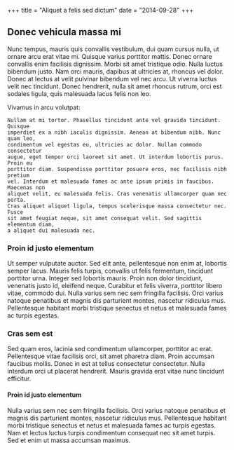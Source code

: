 +++
title = "Aliquet a felis sed dictum"
date = "2014-09-28"
+++

## Donec vehicula massa mi

Nunc tempus, mauris quis convallis vestibulum, dui quam cursus nulla, ut ornare
arcu erat vitae mi. Quisque varius porttitor mattis. Donec ornare convallis
enim facilisis dignissim. Morbi sit amet tristique odio. Nulla luctus bibendum
justo. Nam orci mauris, dapibus at ultricies at, rhoncus vel dolor. Donec at
lectus at velit pulvinar bibendum vel nec arcu. Ut viverra luctus velit nec
tincidunt. Donec hendrerit, nulla sit amet rhoncus rutrum, orci est sodales
ligula, quis malesuada lacus felis non leo.

Vivamus in arcu volutpat:

```
Nullam at mi tortor. Phasellus tincidunt ante vel gravida tincidunt. Quisque
imperdiet ex a nibh iaculis dignissim. Aenean at bibendum nibh. Nunc quam leo,
condimentum vel egestas eu, ultricies ac dolor. Nullam commodo consectetur
augue, eget tempor orci laoreet sit amet. Ut interdum lobortis purus. Proin eu
porttitor diam. Suspendisse porttitor posuere eros, nec facilisis nibh pretium
vel. Interdum et malesuada fames ac ante ipsum primis in faucibus. Maecenas non
aliquet velit, eu malesuada felis. Cras venenatis ullamcorper quam nec porta.
Cras aliquet aliquet ligula, tempus scelerisque massa consectetur nec. Fusce
sit amet feugiat neque, sit amet consequat velit. Sed sagittis elementum diam,
a aliquet dui malesuada nec.
```


### Proin id justo elementum

Ut semper vulputate auctor. Sed elit ante, pellentesque non enim at, lobortis
semper lacus. Mauris felis turpis, convallis ut felis fermentum, tincidunt
porttitor urna. Integer sed lobortis mauris. Proin non dolor tincidunt,
venenatis justo id, eleifend neque. Curabitur et felis viverra, porttitor
libero vitae, commodo dui. Nulla varius sem nec sem fringilla facilisis. Orci
varius natoque penatibus et magnis dis parturient montes, nascetur ridiculus
mus. Pellentesque habitant morbi tristique senectus et netus et malesuada fames
ac turpis egestas.

### Cras sem est

Sed quam eros, lacinia sed condimentum ullamcorper, porttitor ac erat.
Pellentesque vitae facilisis orci, sit amet pharetra diam. Proin accumsan
faucibus mollis. Donec in est at tellus consectetur consectetur. Nulla interdum
orci ut placerat hendrerit. Mauris gravida erat vitae nunc tincidunt efficitur.

#### Proin id justo elementum

Nulla varius sem nec sem fringilla facilisis. Orci varius natoque penatibus et
magnis dis parturient montes, nascetur ridiculus mus. Pellentesque habitant
morbi tristique senectus et netus et malesuada fames ac turpis egestas. Nam et
lectus luctus turpis condimentum consequat nec sit amet turpis. Sed et enim ut
massa accumsan maximus.
